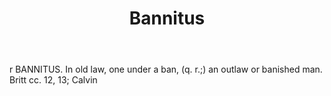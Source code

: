 ---
title: Bannitus
letter: B
permalink: "/definitions/bannitus.html"
body: r BANNITUS. In old law, one under a ban, (q. r.;) an outlaw or banished man.
  Britt cc. 12, 13; Calvin
published_at: '2018-07-07'
layout: post
---